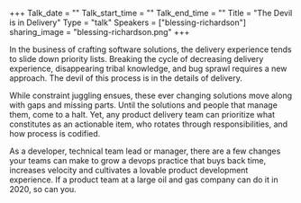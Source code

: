 +++
Talk_date = ""
Talk_start_time = ""
Talk_end_time = ""
Title = "The Devil is in Delivery"
Type = "talk"
Speakers = ["blessing-richardson"]
sharing_image = "blessing-richardson.png"
+++

In the business of crafting software solutions, the delivery experience tends to slide down priority lists. Breaking the cycle of decreasing delivery experience, disappearing tribal knowledge, and bug sprawl requires a new approach. The devil of this process is in the details of delivery.

While constraint juggling ensues, these ever changing solutions move along with gaps and missing parts. Until the solutions and people that manage them, come to a halt. Yet, any product delivery team can prioritize what constitutes as an actionable item, who rotates through responsibilities, and how process is codified.

As a developer, technical team lead or manager, there are a few changes your teams can make to grow a devops practice that buys back time, increases velocity and cultivates a lovable product development experience. If a product team at a large oil and gas company can do it in 2020, so can you.

<div id="presentation-embed-38966531"></div>
<script src='https://slideslive.com/embed_presentation.js'></script>
<script>
    embed = new SlidesLiveEmbed('presentation-embed-38966531', {
        presentationId: '38966531',
        autoPlay: false, // change to true to autoplay the embedded presentation
        verticalEnabled: true
    });
</script>
      
	  